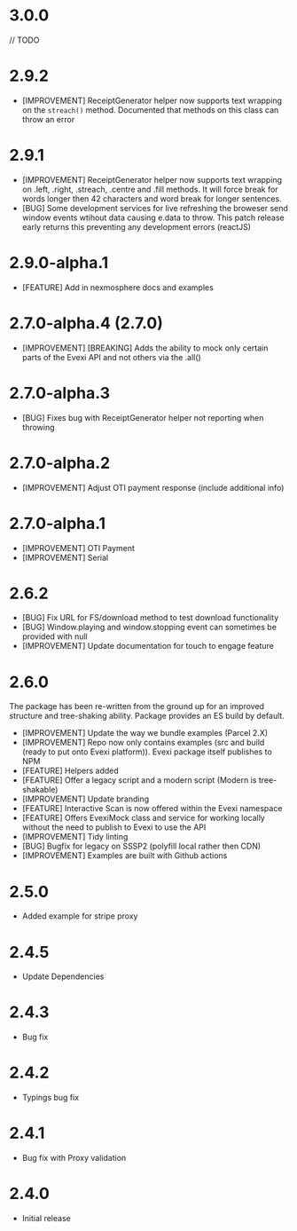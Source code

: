 # 3.0.0
// TODO

# 2.9.2
* [IMPROVEMENT] ReceiptGenerator helper now supports text wrapping on the `streach()` method. Documented that methods on this class can throw an error

# 2.9.1
* [IMPROVEMENT] ReceiptGenerator helper now supports text wrapping on .left, .right, .streach, .centre and .fill methods. It will force break for words longer then 42 characters and word break for longer sentences.
* [BUG] Some development services for live refreshing the broweser send window events wtihout data causing e.data to throw. This patch release early returns this preventing any development errors (reactJS)

# 2.9.0-alpha.1
* [FEATURE] Add in nexmosphere docs and examples

# 2.7.0-alpha.4 (2.7.0)
* [IMPROVEMENT] [BREAKING] Adds the ability to mock only certain parts of the Evexi API and not others via the .all()

# 2.7.0-alpha.3
* [BUG] Fixes bug with ReceiptGenerator helper not reporting when throwing

# 2.7.0-alpha.2
* [IMPROVEMENT] Adjust OTI payment response (include additional info)

# 2.7.0-alpha.1
* [IMPROVEMENT] OTI Payment
* [IMPROVEMENT] Serial

# 2.6.2
* [BUG] Fix URL for FS/download method to test download functionality
* [BUG] Window.playing and window.stopping event can sometimes be provided with null
* [IMPROVEMENT] Update documentation for touch to engage feature

# 2.6.0
The package has been re-written from the ground up for an improved structure and tree-shaking ability. Package provides an ES build by default.

* [IMPROVEMENT] Update the way we bundle examples (Parcel 2.X)
* [IMPROVEMENT] Repo now only contains examples (src and build (ready to put onto Evexi platform)). Evexi package itself publishes to NPM
* [FEATURE] Helpers added
* [FEATURE] Offer a legacy script and a modern script (Modern is tree-shakable)
* [IMPROVEMENT] Update branding
* [FEATURE] Interactive Scan is now offered within the Evexi namespace
* [FEATURE] Offers EvexiMock class and service for working locally without the need to publish to Evexi to use the API
* [IMPROVEMENT] Tidy linting
* [BUG] Bugfix for legacy on SSSP2 (polyfill local rather then CDN)
* [IMPROVEMENT] Examples are built with Github actions

# 2.5.0
* Added example for stripe proxy

# 2.4.5
* Update Dependencies

# 2.4.3
* Bug fix

# 2.4.2
* Typings bug fix

# 2.4.1
* Bug fix with Proxy validation

# 2.4.0
* Initial release
